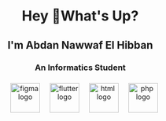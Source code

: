 <h1 align="center">Hey 👋What's Up?</h1>
<h2 align="center">I'm Abdan Nawwaf El Hibban</h2>
<h3 align="center">An Informatics Student</h3>

###

<div align="center">
  <img width="12" />
  <img src="https://skillicons.dev/icons?i=figma" height="60" alt="figma logo"  />
  <img width="12" />
  <img src="https://skillicons.dev/icons?i=flutter" height="60" alt="flutter logo"  />
  <img width="12" />
  <img src="https://skillicons.dev/icons?i=html" height="60" alt="html logo"  />
  <img width="12" />
  <img src="https://skillicons.dev/icons?i=php" height="60" alt="php logo"  />
</div>

###
